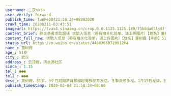 ```yaml
---
username: 二莎sasa
user_verify: forward
publish_time: TueFeb0421:58:34+08002020
crawl_time: 20200211-03:43:51
imageurl: https://tvax4.sinaimg.cn/crop.0.0.1125.1125.180/75b8da03ly8fthij5icutj20v90v9acp.jpg?KID=imgbed,tva&Expires=1581374254&ssig=VMzPjQFilQ,http://n.sinaimg.cn/photo/5213b46e/20181127/timeline_card_small_super_default.png
content_brief: 肺炎患者求助超话 求助人信息（若有相关化验单，请上传图片）【姓名】董树霞【年龄】51岁【所在城市】武汉【所在小区、社区】云顶居，清水源社区【患病时间】1.15【联系方式】●●●【其他紧急联系人】●●●【病情描述】 董树霞，51岁，9个月前同济肾移植时有肺部并发症。冬季 ...全文
content_full_raw: 求助人信息（若有相关化验单，请上传图片）【姓名】董树霞【年龄】51岁【所在城市】武汉【所在小区、社区】云顶居，清水源社区【患病时间】1.15【联系方式】●●●【其他紧急联系人】●●●【病情描述】董树霞，51岁，9个月前同济肾移植时有肺部并发症。冬季流感多发，1月15日发烧，按主治医生要求吃感冒药。1.18日，体温恢复正常，例行身体检查，判断患普通肺炎，普通人无碍，肾移植病人遇到此情况必须住院，因患病时疫情初发住院证下来却无法住院治疗，说年后住院治疗，后多次联系又称等疫情稳定后再去医院，但肾移植病人免疫力低，吃药的情况下肺炎根本无法自愈，且肺炎期间须按医嘱停抗排异药。2.1日，停抗排异药近20天，突发排异反应，无法排尿，高烧最高41度，排异一天肌酐从83升至280，第二天早上退烧至36.5度，但肾无法工作，急需要医院插管进行透析。四天求医，但无医院接收，目前核酸检测为阴性，无发热咳嗽呼吸困难症状，且期间多次ct对比确实无新冠性肺炎快速发展的状况，仅因免疫力低吃药肺炎无法好转。现在随时会发生肾衰导致生命危险，没有提前埋管的情况下，连急救的可能都没有！目前四天，同济无回应！本部拒绝收治，光谷分院不见人！！求医至各大医院肾病科，都表示有心无力，自己医院肾病病人已经超负荷，且肾移植属于特殊病例，任何时候都应当在首诊医院治疗，换肾后10个月状态良好，因延误肺炎治疗突发排异！同济理当收治！在同济未说明原因的情况下，我们理解同济本院处于疫情最严重的汉口地区可能因为种种原因无法收治，但请帮忙转至光谷同济治疗！且父亲手术前，本就是光谷同济插管透析病人，当时值班热情帮助的值班医生也应医院压力不回应，现求光谷同济救我父亲一面！求插管！求透析！求现身！求解释！求救！！！求别避而不见！现在易感的父亲还只能天天冒风险去医院打吊水！这么严重还只是打吊水！武汉
status_url: https://m.weibo.cn/status/4468365072991264
name_: 董树霞
age_: 51岁
city_: 武汉
address_: 云顶居，清水源社区
since_: 1.15
tel_: ●●●
tel2_: ●●●
desc_: 董树霞，51岁，9个月前同济肾移植时有肺部并发症。冬季流感多发，1月15日发烧，按主治医生要求吃感冒药。1.18日，体温恢复正常，例行身体检查，判断患普通肺炎，普通人无碍，肾移植病人遇到此情况必须住院，因患病时疫情初发住院证下来却无法住院治疗，说年后住院治疗，后多次联系又称等疫情稳定后再去医院，但肾移植病人免疫力低，吃药的情况下肺炎根本无法自愈，且肺炎期间须按医嘱停抗排异药。2.1日，停抗排异药近20天，突发排异反应，无法排尿，高烧最高41度，排异一天肌酐从83升至280，第二天早上退烧至36.5度，但肾无法工作，急需要医院插管进行透析。四天求医，但无医院接收，目前核酸检测为阴性，无发热咳嗽呼吸困难症状，且期间多次ct对比确实无新冠性肺炎快速发展的状况，仅因免疫力低吃药肺炎无法好转。现在随时会发生肾衰导致生命危险，没有提前埋管的情况下，连急救的可能都没有！目前四天，同济无回应！本部拒绝收治，光谷分院不见人！！求医至各大医院肾病科，都表示有心无力，自己医院肾病病人已经超负荷，且肾移植属于特殊病例，任何时候都应当在首诊医院治疗，换肾后10个月状态良好，因延误肺炎治疗突发排异！同济理当收治！在同济未说明原因的情况下，我们理解同济本院处于疫情最严重的汉口地区可能因为种种原因无法收治，但请帮忙转至光谷同济治疗！且父亲手术前，本就是光谷同济插管透析病人，当时值班热情帮助的值班医生也应医院压力不回应，现求光谷同济救我父亲一面！求插管！求透析！求现身！求解释！求救！！！求别避而不见！现在易感的父亲还只能天天冒风险去医院打吊水！这么严重还只是打吊水！武汉
publish_timestamp: 2020-02-04 21:58:34+08:00
---
```

